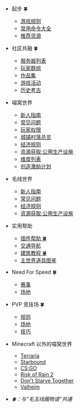 - 起步 :four_leaf_clover:
  - [游戏规则](nyaa/rules.md)
  - [常用命令大全](tutorial/commands-help)
  - [推荐资源](wiki/resources.md)
- 社区共融 :four_leaf_clover:
  - [服务器列表](wiki/server-network.md)
  - [玩家群组](wiki/groups.md)
  - [作品集](space/works.md)
  - [游戏活动](legacy/activities.md)
  - [历史考古](legacy/)
- 喵窝世界
  - [新人指南](nyaa/beginners-guide.md)
  - [常见问题](wiki/faq.md)
  - [玩家权限](wiki/permission)
  - [城镇村落总览](nyaa/realms.md)
  - [经济规则](nyaa/economic.md)
  - [资源获取:公用生产设施](nyaa/public-facilities.md)
  - [维度列表](nyaa/worlds.md)
  - [创造激励计划](nyaa/creation.md)
- 毛线世界
  - [新人指南](kedama/beginners-guide.md)
  - [常见问题](kedama/faq.md)
  - [经济规则](kedama/economy.md)
  - [资源获取:公用生产设施](kedama/public-facilities.md)
- 实用帮助
  - [插件帮助 :four_leaf_clover:](tutorial/plugins.md)
  - [交通导航](tutorial/map-navi.md)
  - [建筑教程 :four_leaf_clover:](tutorial/building.md)
  - [主世界道具图鉴](nyaa/items.md)
- Need For Speed :four_leaf_clover:
  - [赛事](nfs/events.md)
  - [场地](nfs/fields.md)
- PVP 竞技场 :four_leaf_clover:
  - [规则](pvp/rules.md)
  - [场地](pvp/arena.md)
  - [技巧](pvp/guide.md)
- Minecraft 以外的喵窝世界
  - [Terraria](gameservers/terraria.md)
  - [Starbound](gameservers/starbound.md)
  - [CS:GO](gameservers/csgo.md)
  - [Risk of Rain 2](gameservers/ror2.md)
  - [Don't Starve Together](gameservers/dst.md)
  - [Valheim](gameservers/valheim.md)


- *:four_leaf_clover:：与“毛玉线圈物语”共通*
